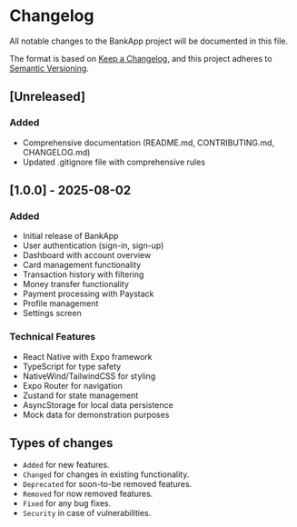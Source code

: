 # Changelog

All notable changes to the BankApp project will be documented in this file.

The format is based on [Keep a Changelog](https://keepachangelog.com/en/1.0.0/),
and this project adheres to [Semantic Versioning](https://semver.org/spec/v2.0.0.html).

## [Unreleased]

### Added
- Comprehensive documentation (README.md, CONTRIBUTING.md, CHANGELOG.md)
- Updated .gitignore file with comprehensive rules

## [1.0.0] - 2025-08-02

### Added
- Initial release of BankApp
- User authentication (sign-in, sign-up)
- Dashboard with account overview
- Card management functionality
- Transaction history with filtering
- Money transfer functionality
- Payment processing with Paystack
- Profile management
- Settings screen

### Technical Features
- React Native with Expo framework
- TypeScript for type safety
- NativeWind/TailwindCSS for styling
- Expo Router for navigation
- Zustand for state management
- AsyncStorage for local data persistence
- Mock data for demonstration purposes

## Types of changes
- `Added` for new features.
- `Changed` for changes in existing functionality.
- `Deprecated` for soon-to-be removed features.
- `Removed` for now removed features.
- `Fixed` for any bug fixes.
- `Security` in case of vulnerabilities.